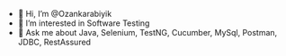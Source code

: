 - 👋 Hi, I’m @Ozankarabiyik
- 👀 I’m interested in Software Testing
- 💬 Ask me about Java, Selenium, TestNG, Cucumber, MySql, Postman, JDBC, RestAssured

<!---
Ozankarabiyik/Ozankarabiyik is a ✨ special ✨ repository because its `README.md` (this file) appears on your GitHub profile.
You can click the Preview link to take a look at your changes.
--->
